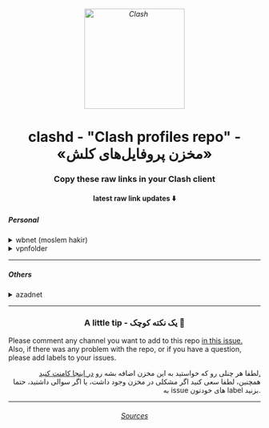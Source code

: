 <h6 align="center">
  <img src="https://github.com/Dreamacro/clash/raw/master/docs/logo.png" alt="Clash" width="200">
</h6>
<h1 align='center'>clashd - "Clash profiles repo" - «مخزن پروفایل‌های کلش»</h1>
<h3 align='center'>Copy these raw links in your Clash client</h3>
<h4 align='center'>latest raw link updates ⬇️</h4>

<h5 align='left'>Personal</h5>
<details>
<summary>wbnet (moslem hakir)</summary>
<h6>Latest <code>http://raw.githubusercontent.com/aiioats/clashd/main/wbnet/latest.yaml</code></h6><br>
1dec - http://raw.githubusercontent.com/aiioats/clashd/main/wbnet/1dec.yaml <br>
7dec - http://raw.githubusercontent.com/aiioats/clashd/main/wbnet/7dec.yaml <br>
11dec - http://raw.githubusercontent.com/aiioats/clashd/main/wbnet/11dec.yaml <br>
13dec - http://raw.githubusercontent.com/aiioats/clashd/main/wbnet/13dec.yaml <br>
16dec - http://raw.githubusercontent.com/aiioats/clashd/main/wbnet/16dec.yaml <br>
25dec - http://raw.githubusercontent.com/aiioats/clashd/main/wbnet/25dec.yaml
</details>
<details>
<summary>vpnfolder</summary>
<h6>Latest <code>http://raw.githubusercontent.com/aiioats/clashd/main/vpnfolder/latest.yaml</code></h6><br>
16dec - http://raw.githubusercontent.com/aiioats/clashd/main/vpnfolder/16dec.yaml
</details>

---

<h5 align='left'>Others</h5>
<details>
<summary>azadnet</summary>
http://raw.githubusercontent.com/AzadNetCH/Clash/main/AzadNet.yml
<a href="https://github.com/AzadNetCH">AzadNetCH</a>
</details>

---
<h3 align="center">A little tip - یک نکته کوچک 🔔</h3>
<p>
Please comment any channel you want to add to this repo <a href="https://github.com/aiioats/clashd/issues/3">in this issue.</a> <br>
Also, if there was any problem with the repo, or if you have a question, please add labels to your issues.
</p>

<p align="right">
لطفا هر چنلی رو که خواستید به این مخزن اضافه بشه رو 
<a href="https://github.com/aiioats/clashd/issues/3">
در اینجا کامنت کنید.
</a> <br>
همچنین، لطفا سعی کنید اگر مشکلی در مخزن وجود داشت، یا اگر سوالی داشتید، حتما به issue های خودتون label بزنید.
</p>

---

<h6 align="center"><a href="./sources.md">Sources</a></h6>
